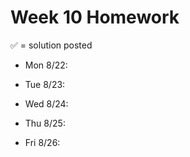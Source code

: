 # Week 10 Homework

&#x2705; = solution posted

- Mon 8/22:
       

- Tue 8/23:


- Wed 8/24:


- Thu 8/25:


- Fri 8/26:

